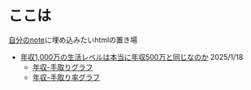# ここは

[自分のnote](https://note.com/662611034)に埋め込みたいhtmlの置き場

- [年収1,000万の生活レベルは本当に年収500万と同じなのか](https://note.com/662611034/n/nd572ade52494) 2025/1/18
  - [年収-手取りグラフ](./20250118_nenshu_tedori/tedori.html)
  - [年収-手取り率グラフ](./20250118_nenshu_tedori/rate.html)
